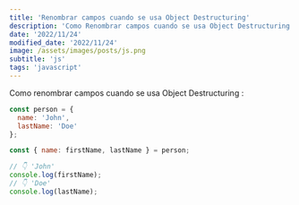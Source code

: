 ```yaml
---
title: 'Renombrar campos cuando se usa Object Destructuring'
description: 'Como Renombrar campos cuando se usa Object Destructuring.'
date: '2022/11/24'
modified_date: '2022/11/24'
image: /assets/images/posts/js.png
subtitle: 'js'
tags: 'javascript'
---
```


Como renombrar campos cuando se usa Object Destructuring :

```js
const person = {
  name: 'John',
  lastName: 'Doe'
};

const { name: firstName, lastName } = person;

// 👇️ 'John'
console.log(firstName);
// 👇️ 'Doe'
console.log(lastName);
```
